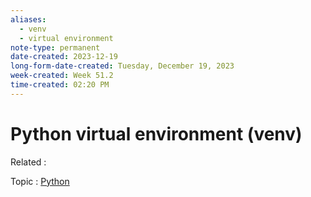 ```yaml
---
aliases:
  - venv
  - virtual environment
note-type: permanent
date-created: 2023-12-19
long-form-date-created: Tuesday, December 19, 2023
week-created: Week 51.2
time-created: 02:20 PM
---
```


# Python virtual environment (venv)

Related :

Topic : [Python](../4-hub-notes-🚉/Python.md)
